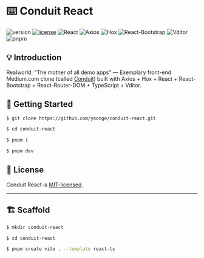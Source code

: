 # ⌨️ Conduit React

![version](https://img.shields.io/badge/version-0.2.0-green) [![license](https://img.shields.io/badge/license-MIT-blue)](./LICENSE) ![React](https://img.shields.io/badge/React-%5E18.2.0-129fca) ![Axios](https://img.shields.io/badge/Axios-%5E1.6.8-5a29e4) ![Hox](https://img.shields.io/badge/Hox-%5E2.1.1-1791ff) ![React-Bootstrap](https://img.shields.io/badge/ReactBootstrap-%5E2.10.1-41e1fd) ![Vditor](https://img.shields.io/badge/Vditor-%5E3.10.2-d43f2a) ![pnpm](https://img.shields.io/badge/pnpm-8.15.5-f69220)


## 💡 Introduction

Realworld: "The mother of all demo apps" — Exemplary front-end Medium.com clone (called [Conduit](https://github.com/yoonge/conduit-react)) built with Axios + Hox + React + React-Bootstrap + React-Router-DOM + TypeScript + Vditor.


## 🔰 Getting Started

```sh
$ git clone https://github.com/yoonge/conduit-react.git

$ cd conduit-react

$ pnpm i

$ pnpm dev
```


<!-- ## 📁 Index -->


<!-- ## ⚡ Features -->


<!-- ## 📌 TODO

- pagination.
- tags. -->


## 📄 License

Conduit React is [MIT-licensed](./LICENSE).


<!-- ## 🔗 Links -->


----


## 🏗️ Scaffold

```sh
$ mkdir conduit-react

$ cd conduit-react

$ pnpm create vite . --template react-ts
```

